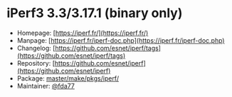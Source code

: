 # iPerf3 3.3/3.17.1 (binary only)
 - Homepage: [https://iperf.fr/](https://iperf.fr/)
 - Manpage: [https://iperf.fr/iperf-doc.php](https://iperf.fr/iperf-doc.php)
 - Changelog: [https://github.com/esnet/iperf/tags](https://github.com/esnet/iperf/tags)
 - Repository: [https://github.com/esnet/iperf](https://github.com/esnet/iperf)
 - Package: [master/make/pkgs/iperf/](https://github.com/Freetz-NG/freetz-ng/tree/master/make/pkgs/iperf/)
 - Maintainer: [@fda77](https://github.com/fda77)

